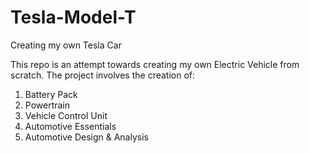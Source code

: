 # Tesla-Model-T
Creating my own Tesla Car

This repo is an attempt towards creating my own Electric Vehicle from scratch.
The project involves the creation of:

1. Battery Pack
2. Powertrain
3. Vehicle Control Unit
4. Automotive Essentials
5. Automotive Design & Analysis

